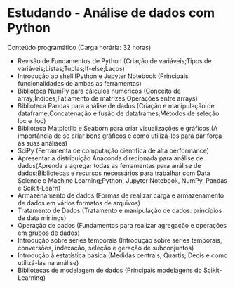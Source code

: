 # Estudando - Análise de dados com Python
Conteúdo programático (Carga horária: 32 horas)
* Revisão de Fundamentos de Python (Criação de variáveis;Tipos de variáveis;Listas;Tuplas;If-else;Laços)
* Introdução ao shell IPython e Jupyter Notebook (Principais funcionalidades de ambas as ferramentas)
* Biblioteca NumPy para cálculos numéricos (Conceito de array;Índices;Fatiamento de matrizes;Operações entre arrays)
* Biblioteca Pandas para análise de dados (Criação e manipulação de dataframe;Concatenação e fusão de dataframes;Métodos de seleção loc e iloc)
* Biblioteca Matplotlib e Seaborn para criar visualizações e gráficos.(A importância de se criar bons gráficos e como utilizá-los para dar força às suas análises)
* SciPy (Ferramenta de computação científica de alta performance)
* Apresentar a distribuição Anaconda direcionada para análise de dados(Aprenda a agregar todas as ferramentas para análise de dados;Bibliotecas e recursos necessários para trabalhar com Data Science e Machine Learning;Python, Jupyter Notebook, NumPy, Pandas e Scikit-Learn)
* Armazenamento de dados (Formas de realizar carga e armazenamento de dados em vários formatos de arquivos)
* Tratamento de Dados (Tratamento e manipulação de dados: princípios de data minings)
* Operação de dados (Fundamentos para realizar agregação e operações em grupos de dados)
* Introdução sobre séries temporais (Introdução sobre séries temporais, conversões, indexação, seleção e geração de subconjuntos)
* Introdução à estatística básica (Medidas centrais; Quartis; Decis e como utilizá-las na análise)
* Bibliotecas de modelagem de dados (Principais modelagens do Scikit-Learning)

